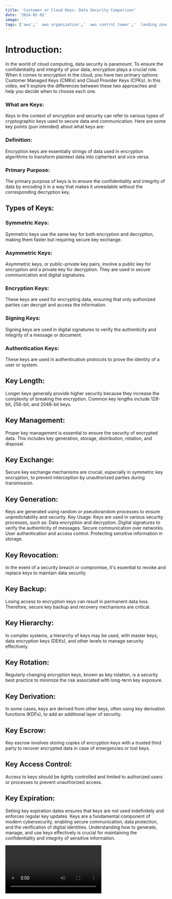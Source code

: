 ```yaml
---
title: 'Customer or Cloud Keys: Data Security Comparison'
date: '2024-02-02'
image: ''
tags: ['aws','  aws organization','  aws control tower','  landing zone','  Guardrails']
---
```



# Introduction: 
In the world of cloud computing, data security is paramount. To ensure the confidentiality and integrity of your data, encryption plays a crucial role. When it comes to encryption in the cloud, you have two primary options: Customer Managed Keys (CMKs) and Cloud Provider Keys (CPKs). In this video, we'll explore the differences between these two approaches and help you decide when to choose each one.
### What are Keys:
Keys in the context of encryption and security can refer to various types of cryptographic keys used to secure data and communication. Here are some key points (pun intended) about what keys are:
### Definition: 
Encryption keys are essentially strings of data used in encryption algorithms to transform plaintext data into ciphertext and vice versa.
### Primary Purpose: 
The primary purpose of keys is to ensure the confidentiality and integrity of data by encoding it in a way that makes it unreadable without the corresponding decryption key.
## Types of Keys:
### Symmetric Keys: 
Symmetric keys use the same key for both encryption and decryption, making them faster but requiring secure key exchange.
### Asymmetric Keys: 
Asymmetric keys, or public-private key pairs, involve a public key for encryption and a private key for decryption. They are used in secure communication and digital signatures.
### Encryption Keys: 
These keys are used for encrypting data, ensuring that only authorized parties can decrypt and access the information.
### Signing Keys: 
Signing keys are used in digital signatures to verify the authenticity and integrity of a message or document.
### Authentication Keys: 
These keys are used in authentication protocols to prove the identity of a user or system.
## Key Length: 
Longer keys generally provide higher security because they increase the complexity of breaking the encryption. Common key lengths include 128-bit, 256-bit, and 2048-bit keys.
## Key Management: 
Proper key management is essential to ensure the security of encrypted data. This includes key generation, storage, distribution, rotation, and disposal.
## Key Exchange: 
Secure key exchange mechanisms are crucial, especially in symmetric key encryption, to prevent interception by unauthorized parties during transmission.
## Key Generation: 
Keys are generated using random or pseudorandom processes to ensure unpredictability and security.
Key Usage: Keys are used in various security processes, such as:
Data encryption and decryption.
Digital signatures to verify the authenticity of messages.
Secure communication over networks.
User authentication and access control.
Protecting sensitive information in storage.
## Key Revocation: 
In the event of a security breach or compromise, it's essential to revoke and replace keys to maintain data security.
## Key Backup: 
Losing access to encryption keys can result in permanent data loss. Therefore, secure key backup and recovery mechanisms are critical.
## Key Hierarchy: 
In complex systems, a hierarchy of keys may be used, with master keys, data encryption keys (DEKs), and other levels to manage security effectively.
## Key Rotation: 
Regularly changing encryption keys, known as key rotation, is a security best practice to minimize the risk associated with long-term key exposure.
## Key Derivation: 
In some cases, keys are derived from other keys, often using key derivation functions (KDFs), to add an additional layer of security.
## Key Escrow: 
Key escrow involves storing copies of encryption keys with a trusted third party to recover encrypted data in case of emergencies or lost keys.
## Key Access Control: 
Access to keys should be tightly controlled and limited to authorized users or processes to prevent unauthorized access.
## Key Expiration: 
Setting key expiration dates ensures that keys are not used indefinitely and enforces regular key updates.
Keys are a fundamental component of modern cybersecurity, enabling secure communication, data protection, and the verification of digital identities. Understanding how to generate, manage, and use keys effectively is crucial for maintaining the confidentiality and integrity of sensitive information.

<Video id="YYe1IKteT6Ik" title="Customer or Cloud Keys: Data Security Comparison"/>


# Customer Managed Key (CMK):
## What is a CMK?
CMKs are encryption keys that you, the customer, generate and manage.
They provide you with full control over your encryption process, including key generation, rotation, and access management.
## When to Choose CMK:
Highly Sensitive Data: If you have exceptionally sensitive data, such as personal financial records or medical records, CMKs offer the highest level of control and security.
Compliance Requirements: If your industry has strict regulatory requirements (e.g., HIPAA, GDPR), CMKs allow you to meet those standards by maintaining control over encryption keys.
Multi-Cloud Environments: If your organization operates in a multi-cloud environment (e.g., AWS, Azure, Google Cloud), CMKs can provide a consistent encryption approach across platforms.
# Cloud Provider Key (CPK):
## What is a CPK?
CPKs are encryption keys managed by your cloud service provider (e.g., AWS, Azure).
They offer convenience, as the provider takes care of key management tasks.
## When to Choose CPK:
Simplicity: If you're looking for a hassle-free encryption solution and don't want to manage encryption keys, CPKs are a convenient choice.
General Use Cases: For many everyday applications and use cases, especially those without stringent compliance requirements, CPKs can be sufficient.
## Cost-Efficiency: 
CPKs often come with cost savings because you don't need to allocate resources for key management.
# Comparison:

   <table className="Keys">
                                                <tbody>
                                                <tr>
                                                <th>Aspect</th>
                                                <th>Cloud Provider Key (CPK)</th>
                                                <th>Customer Managed Key (CMK)</th>
                                                </tr>
                                                <tr>
                                                <td>Ownership</td>
                                                <td>Cloud provider owns and manages the encryption keys.</td>
                                                <td>Customer owns and manages the encryption keys.</td>
                                                </tr>
                                                <tr>
                                                <td>Control</td>
                                                <td>Limited control as the cloud provider 
                                                manages the keys.</td>
                                                <td>Customer has full control over key usage and policies.</td>
                                                </tr>
                                                <tr>
                                                <td>Use Cases</td>
                                                <td>Suitable for less sensitive workloads or scenarios where ease of use and automation are more important.</td>
                                                <td>Suitable for sensitive and highly regulated workloads where customers need full control over encryption keys.</td>
                                                </tr>
                                                <tr>
                                                <td>Key Management</td>
                                                <td>Cloud provider handles key lifecycle management.</td>
                                                <td>Customers must handle key rotation, backup, and compliance.</td>
                                                </tr>
                                                <td>Compliance</td>
                                                <td>May have limitations in meeting certain compliance standards due to limited control.</td>
                                                <td>Enables compliance with strict security and data privacy requirements.</td>
                                                </tr>
                                                <tr>
                                                <td>Integration</td>
                                                <td>Seamlessly integrates with cloud services but may have limitations for custom encryption scenarios.</td>
                                                <td>Integrates with various cloud services and can be used for custom encryption within applications.</td>
                                                </tr>
                                                <tr>
                                                <td>Complexity</td>
                                                <td>Easier to set up and use with less 
                                                management overhead.</td>
                                                <td>Requires more setup and management efforts.</td>
                                                </tr>
                                                <tr>
                                                <td>Cost</td>
                                                <td>Costs are often bundled with cloud service usage and may be lower for CPK.</td>
                                                <td>Costs may include key management and rotation efforts.</td>
                                                </tr>
                                                <tr>
                                                <td>Security</td>
                                                <td>Provides security for data at rest but with fewer options for customization.</td>
                                                <td>Offers a higher level of security and control for sensitive data.</td>
                                                </tr>
                                                <tr>
                                                <td>Key Rotation</td>
                                                <td>Cloud provider manages key rotation.</td>
                                                <td>Customer responsibility for key rotation.</td>
                                                </tr>
                                                <tr>
                                                <td>Access Control</td>
                                                <td>Limited access control as per cloud provider policies.</td>
                                                <td>Customers define and enforce access control policies.</td>
                                                </tr>
                                                <tr>
                                                <td>Disaster Recovery</td>
                                                <td>Cloud provider offers disaster recovery mechanisms for keys.</td>
                                                <td>Customers must have a disaster recovery plan for keys.</td>
                                                </tr>
                                                <tr>
                                                <td>Compliance</td>
                                                <td>May have compliance limitations depending on the cloud provider.</td>
                                                <td>Facilitates compliance with industry regulations and standards.</td>
                                                </tr>
                                                  </tbody>
                                                    </table> 

## Security:
CMKs offer the highest level of control and security, making them ideal for highly sensitive data.
CPKs are generally secure but might be a better fit for less sensitive use cases.
## Compliance:
CMKs are often preferred when strict compliance with industry regulations is necessary.
CPKs can meet compliance requirements in many cases but may require additional configurations.
## Management Overhead:
CMKs require more management effort, including key rotation, access control, and disaster recovery planning.
CPKs offload key management tasks to the cloud provider, reducing management overhead.
## Use Case:
CMKs are well-suited for scenarios with unique security needs, while also offering flexibility in multi-cloud ## environments.
CPKs are a great choice for standard use cases and when simplicity is a priority.
# Conclusion: 
The choice between Customer Managed Keys (CMKs) and Cloud Provider Keys (CPKs) ultimately depends on your organization's specific requirements. Both approaches have their merits, and a well-thought-out encryption strategy can help you strike the right balance between security, compliance, and convenience. Consider your data's sensitivity, industry regulations, and management preferences when making your decision.

                                